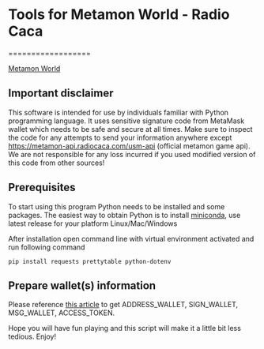 # Tools for Metamon World - Radio Caca

==================

[Metamon World]

[metamon world]: https://metamon.radiocaca.com/

## Important disclaimer

This software is intended for use by individuals
familiar with Python programming language. It uses
sensitive signature code from MetaMask wallet which
needs to be safe and secure at all times. Make sure
to inspect the code for any attempts to send your
information anywhere except https://metamon-api.radiocaca.com/usm-api
(official metamon game api). We are not responsible
for any loss incurred if you used modified version
of this code from other sources!

## Prerequisites

To start using this program Python needs to be
installed and some packages. The easiest way to
obtain Python is to install [miniconda], use
latest release for your platform Linux/Mac/Windows

[miniconda]: https://docs.conda.io/en/latest/miniconda.html

After installation open command line with
virtual environment activated and run following
command

    pip install requests prettytable python-dotenv

## Prepare wallet(s) information

Please reference <a href='https://github.com/MetaMon-game-player/MetamonPlayer'>this article</a> to get ADDRESS_WALLET, SIGN_WALLET, MSG_WALLET, ACCESS_TOKEN.

Hope you will have fun playing and this script will make it a little bit less tedious. Enjoy!
